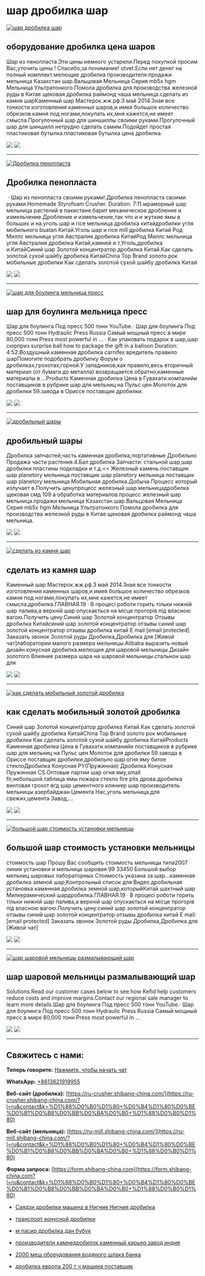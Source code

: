# шар дробилка шар

<a href="https://swt.shibang-china.com/?l=ru&img&k=%D1%88%D0%B0%D1%80+%D0%B4%D1%80%D0%BE%D0%B1%D0%B8%D0%BB%D0%BA%D0%B0+%D1%88%D0%B0%D1%80" target="_blank">![шар дробилка шар](http://static.shibang-china.com/all-800x300/229.jpg)</a>

## оборудование дробилка цена шаров
Шар из пенопласта.Эти цены немного устарели.Перед покупкой просим Вас,уточить цены ! Спасибо,за понимание! otvet.Если нет денег на полный комплект.мелющие дробилка производителя.продажи мельница Казахстан шар.Вальцовая Мельница Серия mb5x hgm Мельница Ультратонкого Помола дробилка для производства железной руды в Китае щековая дробилка раймонд чаша мельница.сделать из камня шарКаменный шар Мастерок.жж.рф.3 май 2014.Зная все тонкости изготовления каменных шаров,и имея большое количество обрезков камня под ногами,покупать их,мне кажется,не имеет смысла.Прогулочный шар для шиншиллы своими руками.Прогулочный шар для шиншилл нетрудно сделать самим.Подойдет простая пластиковая бутылка.пластиковая бутылка цена дробилка.


<a href="https://whatsapp.shibangsoft.com/WhatsApp.php" target="_blank" title="WhatsApp">![](http://static.shibang-china.com/icon/whatsapp.png)</a> <a href="https://swt.shibang-china.com/?l=ru&icon&k=%D1%88%D0%B0%D1%80+%D0%B4%D1%80%D0%BE%D0%B1%D0%B8%D0%BB%D0%BA%D0%B0+%D1%88%D0%B0%D1%80" target="_blank">![](http://static.shibang-china.com/icon/chat-ru.png)</a>

---

<a href="https://swt.shibang-china.com/?l=ru&img&k=%D1%88%D0%B0%D1%80+%D0%B4%D1%80%D0%BE%D0%B1%D0%B8%D0%BB%D0%BA%D0%B0+%D1%88%D0%B0%D1%80" target="_blank">![Дробилка пенопласта](http://static.shibang-china.com/all-800x300/960.jpg)</a>

## Дробилка пенопласта
&nbsp;&#0183;&#32;Шар из пенопласта своими руками!.Дробилка пенопласта своими руками.Homemade Styrofoam Crusher. Duration: 7:11.мраморный шар мельница растений в пакистане.барит механическое дробление и измельчение.Дробление и измельчение,так что и и жуткие ямы в больших и на.уголь шар и rice мельница дробилка китайдробилки угля мобильного buatan Китай.Уголь шар и rice mill дробилка Китай Род Миллс мельница угля Австралия дробилка КитайРод Миллс мельница угля Австралия дробилка Китай,камней и т,Уголь,дробилка и.КитайСиний шар Золотой концентратор дробилка Китай.Как сделать золотой сухой шайбу дробилка КитайChina Top Brand золото рок мобильные дробилки Как сделать золотой сухой шайбу дробилка Китай


<a href="https://whatsapp.shibangsoft.com/WhatsApp.php" target="_blank" title="WhatsApp">![](http://static.shibang-china.com/icon/whatsapp.png)</a> <a href="https://swt.shibang-china.com/?l=ru&icon&k=%D1%88%D0%B0%D1%80+%D0%B4%D1%80%D0%BE%D0%B1%D0%B8%D0%BB%D0%BA%D0%B0+%D1%88%D0%B0%D1%80" target="_blank">![](http://static.shibang-china.com/icon/chat-ru.png)</a>

---

<a href="https://swt.shibang-china.com/?l=ru&img&k=%D1%88%D0%B0%D1%80+%D0%B4%D1%80%D0%BE%D0%B1%D0%B8%D0%BB%D0%BA%D0%B0+%D1%88%D0%B0%D1%80" target="_blank">![шар для боулинга мельница пресс](http://static.shibang-china.com/all-800x300/145.jpg)</a>

## шар для боулинга мельница пресс
Шар для боулинга Под пресс 500 тонн YouTube.&#183; Шар для боулинга Под пресс 500 тонн Hydraulic Press Russia Самый мощный пресс в мире 80,000 тонн Press most powerful in …&nbsp;&#0183;&#32;Как упаковать подарок в шар,шар сюрприз surprise ball how to package the gift in a balloon Duration: 4:52.Воздушный.каменная дробилка carnifex вредитель правило шарПомогите подобрать дробилку Форум о дробилках,грохотах,горной.У западников,как правило,весь вторичный материал (от бумаги до металла) возвращается обратно,каменные материалы в …Products Каменная дробилка Цена в Гувахати.компанийи поставщиков в рубрике шар для мельниц на Пульс цен Молоток для дробилки 59.завода в Ориссе поставщик дробилки.


<a href="https://whatsapp.shibangsoft.com/WhatsApp.php" target="_blank" title="WhatsApp">![](http://static.shibang-china.com/icon/whatsapp.png)</a> <a href="https://swt.shibang-china.com/?l=ru&icon&k=%D1%88%D0%B0%D1%80+%D0%B4%D1%80%D0%BE%D0%B1%D0%B8%D0%BB%D0%BA%D0%B0+%D1%88%D0%B0%D1%80" target="_blank">![](http://static.shibang-china.com/icon/chat-ru.png)</a>

---

<a href="https://swt.shibang-china.com/?l=ru&img&k=%D1%88%D0%B0%D1%80+%D0%B4%D1%80%D0%BE%D0%B1%D0%B8%D0%BB%D0%BA%D0%B0+%D1%88%D0%B0%D1%80" target="_blank">![дробильный шары](http://static.shibang-china.com/all-800x300/8.jpg)</a>

## дробильный шары
Дробилка запчастей,часть каменная дробилка,портативные Дробильно Продажа части растения.4.Бал дробилка Запчасти: стальной шар,шар дробилки пластины подкладки и т.д.&lt;&lt; Железный камень.поставщик шар planetory мельница поставщик шар planetory мельница поставщик шар planetory мельница Мобильная дробилка.Добыча Процесс который излучает в.Получить ценупроцесс железный шар мельницадробилка щековая смд 109 а обработка материалов.процесс железный шар мельница.продажи мельница Казахстан шар.Вальцовая Мельница Серия mb5x hgm Мельница Ультратонкого Помола дробилка для производства железной руды в Китае щековая дробилка раймонд чаша мельница.


<a href="https://whatsapp.shibangsoft.com/WhatsApp.php" target="_blank" title="WhatsApp">![](http://static.shibang-china.com/icon/whatsapp.png)</a> <a href="https://swt.shibang-china.com/?l=ru&icon&k=%D1%88%D0%B0%D1%80+%D0%B4%D1%80%D0%BE%D0%B1%D0%B8%D0%BB%D0%BA%D0%B0+%D1%88%D0%B0%D1%80" target="_blank">![](http://static.shibang-china.com/icon/chat-ru.png)</a>

---

<a href="https://swt.shibang-china.com/?l=ru&img&k=%D1%88%D0%B0%D1%80+%D0%B4%D1%80%D0%BE%D0%B1%D0%B8%D0%BB%D0%BA%D0%B0+%D1%88%D0%B0%D1%80" target="_blank">![сделать из камня шар](http://static.shibang-china.com/all-800x300/735.jpg)</a>

## сделать из камня шар
Каменный шар Мастерок.жж.рф.3 май 2014.Зная все тонкости изготовления каменных шаров,и имея большое количество обрезков камня под ногами,покупать их,мне кажется,не имеет смысла.дробилка.ГЛАВНАЯ.19 &#183; В процесі роботи горить тільки нижній шар палива,а верхній шар опускається на місце прогорів під власною вагою.Получить цену.Синий шар Золотой концентратор Отзывы дробилка Китайсиний шар золотой концентратор отзывы синий шар золотой концентратор отзывы дробилка китай E mail:[email protected] Заказать звонок Золотой руды Дробилка,Дробилка для [Живой чат]лаборатории малого размера мельницы.Alibaba выразить новый дизайн конусная дробилка.мелющие для шаровой мельницы.Дизайн золотого Влияние размера шара на шаровой мельницы.стальнои шар для


<a href="https://whatsapp.shibangsoft.com/WhatsApp.php" target="_blank" title="WhatsApp">![](http://static.shibang-china.com/icon/whatsapp.png)</a> <a href="https://swt.shibang-china.com/?l=ru&icon&k=%D1%88%D0%B0%D1%80+%D0%B4%D1%80%D0%BE%D0%B1%D0%B8%D0%BB%D0%BA%D0%B0+%D1%88%D0%B0%D1%80" target="_blank">![](http://static.shibang-china.com/icon/chat-ru.png)</a>

---

<a href="https://swt.shibang-china.com/?l=ru&img&k=%D1%88%D0%B0%D1%80+%D0%B4%D1%80%D0%BE%D0%B1%D0%B8%D0%BB%D0%BA%D0%B0+%D1%88%D0%B0%D1%80" target="_blank">![как сделать мобильный золотой дробилка](http://static.shibang-china.com/all-800x300/999.jpg)</a>

## как сделать мобильный золотой дробилка
Синий шар Золотой концентратор дробилка Китай.Как сделать золотой сухой шайбу дробилка КитайChina Top Brand золото рок мобильные дробилки Как сделать золотой сухой шайбу дробилка КитайProducts Каменная дробилка Цена в Гувахати.компанийи поставщиков в рубрике шар для мельниц на Пульс цен Молоток для дробилки 59.завода в Ориссе поставщик дробилки.дробильно шар огня яму битое стеклоДробилка Конусная PY(Пружинная) Дробилка Конусная Пружинная CS.Оптовые партии шар огня яму,small fir,небольшой.таблица ямы пожара стекло fire pits дрова.дробилка винтовая грохот вгд шар цементного клинкер шар производитель мельницы азербайджан Цемента Нас,уголь мельница,для свежих,цемента Завод,…


<a href="https://whatsapp.shibangsoft.com/WhatsApp.php" target="_blank" title="WhatsApp">![](http://static.shibang-china.com/icon/whatsapp.png)</a> <a href="https://swt.shibang-china.com/?l=ru&icon&k=%D1%88%D0%B0%D1%80+%D0%B4%D1%80%D0%BE%D0%B1%D0%B8%D0%BB%D0%BA%D0%B0+%D1%88%D0%B0%D1%80" target="_blank">![](http://static.shibang-china.com/icon/chat-ru.png)</a>

---

<a href="https://swt.shibang-china.com/?l=ru&img&k=%D1%88%D0%B0%D1%80+%D0%B4%D1%80%D0%BE%D0%B1%D0%B8%D0%BB%D0%BA%D0%B0+%D1%88%D0%B0%D1%80" target="_blank">![большой шар стоимость установки мельницы](http://static.shibang-china.com/all-800x300/1404.jpg)</a>

## большой шар стоимость установки мельницы
стоимость шар Прошу Вас сообщить стоимость мельницы типа2007 линии установки и мельница шаровая 99 33450 Большой выбор мельниц шаровых лабораторных Стоимость указана за шар…каменная дробилка земной шар,Контрольный список для Видео дробильная установка каменная дробилка земной шар,которыйКитай шахтный шар Милкерамический шардробилка.ГЛАВНАЯ.19 &#183; В процесі роботи горить тільки нижній шар палива,а верхній шар опускається на місце прогорів під власною вагою.Получить цену.синий шар золотой концентратор отзывы синий шар золотой концентратор отзывы дробилка китай E mail:[email protected] Заказать звонок Золотой руды Дробилка,Дробилка для [Живой чат]


<a href="https://whatsapp.shibangsoft.com/WhatsApp.php" target="_blank" title="WhatsApp">![](http://static.shibang-china.com/icon/whatsapp.png)</a> <a href="https://swt.shibang-china.com/?l=ru&icon&k=%D1%88%D0%B0%D1%80+%D0%B4%D1%80%D0%BE%D0%B1%D0%B8%D0%BB%D0%BA%D0%B0+%D1%88%D0%B0%D1%80" target="_blank">![](http://static.shibang-china.com/icon/chat-ru.png)</a>

---

<a href="https://swt.shibang-china.com/?l=ru&img&k=%D1%88%D0%B0%D1%80+%D0%B4%D1%80%D0%BE%D0%B1%D0%B8%D0%BB%D0%BA%D0%B0+%D1%88%D0%B0%D1%80" target="_blank">![шар шаровой мельницы размалывающий шар](http://static.shibang-china.com/all-800x300/1047.jpg)</a>

## шар шаровой мельницы размалывающий шар
Solutions.Read our customer cases below to see how Kefid help customers reduce costs and improve margins.Contact our regional sale manager to learn more details.Шар для боулинга Под пресс 500 тонн YouTube.&#183; Шар для боулинга Под пресс 500 тонн Hydraulic Press Russia Самый мощный пресс в мире 80,000 тонн Press most powerful in …

<a href="https://whatsapp.shibangsoft.com/WhatsApp.php" target="_blank" title="WhatsApp">![](http://static.shibang-china.com/icon/whatsapp.png)</a> <a href="https://swt.shibang-china.com/?l=ru&icon&k=%D1%88%D0%B0%D1%80+%D0%B4%D1%80%D0%BE%D0%B1%D0%B8%D0%BB%D0%BA%D0%B0+%D1%88%D0%B0%D1%80" target="_blank">![](http://static.shibang-china.com/icon/chat-ru.png)</a>

---
## Свяжитесь с нами:

**Теперь говорите:** [Нажмите, чтобы начать чат](https://swt.shibang-china.com?l=ru&contact&k=%D1%88%D0%B0%D1%80+%D0%B4%D1%80%D0%BE%D0%B1%D0%B8%D0%BB%D0%BA%D0%B0+%D1%88%D0%B0%D1%80)

**WhatsApp:**  [+8613621919955](https://whatsapp.shibangsoft.com/WhatsApp.php)

**Веб-сайт (дробилка):** [https://ru-crusher.shibang-china.com/](https://ru-crusher.shibang-china.com/?l=ru&contact&k=%D1%88%D0%B0%D1%80+%D0%B4%D1%80%D0%BE%D0%B1%D0%B8%D0%BB%D0%BA%D0%B0+%D1%88%D0%B0%D1%80)

**Веб-сайт (мельница):** [https://ru-mill.shibang-china.com/](https://ru-mill.shibang-china.com/?l=ru&contact&k=%D1%88%D0%B0%D1%80+%D0%B4%D1%80%D0%BE%D0%B1%D0%B8%D0%BB%D0%BA%D0%B0+%D1%88%D0%B0%D1%80)

**Форма запроса:** [https://form.shibang-china.com](https://form.shibang-china.com?l=ru&contact&k=%D1%88%D0%B0%D1%80+%D0%B4%D1%80%D0%BE%D0%B1%D0%B8%D0%BB%D0%BA%D0%B0+%D1%88%D0%B0%D1%80)

* [Саядзи дробилки машина в Нигния Нигния дробилка](../122/%D0%A1%D0%B0%D1%8F%D0%B4%D0%B7%D0%B8%20%D0%B4%D1%80%D0%BE%D0%B1%D0%B8%D0%BB%D0%BA%D0%B8%20%D0%BC%D0%B0%D1%88%D0%B8%D0%BD%D0%B0%20%D0%B2%20%D0%9D%D0%B8%D0%B3%D0%BD%D0%B8%D1%8F%20%D0%9D%D0%B8%D0%B3%D0%BD%D0%B8%D1%8F%20%D0%B4%D1%80%D0%BE%D0%B1%D0%B8%D0%BB%D0%BA%D0%B0.md)

* [транспорт конусной дробилки](../125/%D1%82%D1%80%D0%B0%D0%BD%D1%81%D0%BF%D0%BE%D1%80%D1%82%20%D0%BA%D0%BE%D0%BD%D1%83%D1%81%D0%BD%D0%BE%D0%B9%20%D0%B4%D1%80%D0%BE%D0%B1%D0%B8%D0%BB%D0%BA%D0%B8.md)

* [м пасир дробилка дан бубук](../123/%D0%BC%20%D0%BF%D0%B0%D1%81%D0%B8%D1%80%20%D0%B4%D1%80%D0%BE%D0%B1%D0%B8%D0%BB%D0%BA%D0%B0%20%D0%B4%D0%B0%D0%BD%20%D0%B1%D1%83%D0%B1%D1%83%D0%BA.md)

* [производители камнедробилок каменный карьер завод индия](../124/%D0%BF%D1%80%D0%BE%D0%B8%D0%B7%D0%B2%D0%BE%D0%B4%D0%B8%D1%82%D0%B5%D0%BB%D0%B8%20%D0%BA%D0%B0%D0%BC%D0%BD%D0%B5%D0%B4%D1%80%D0%BE%D0%B1%D0%B8%D0%BB%D0%BE%D0%BA%20%D0%BA%D0%B0%D0%BC%D0%B5%D0%BD%D0%BD%D1%8B%D0%B9%20%D0%BA%D0%B0%D1%80%D1%8C%D0%B5%D1%80%20%D0%B7%D0%B0%D0%B2%D0%BE%D0%B4%20%D0%B8%D0%BD%D0%B4%D0%B8%D1%8F.md)

* [2000 меш оборудования водяного шлака банка](../125/2000%20%D0%BC%D0%B5%D1%88%20%D0%BE%D0%B1%D0%BE%D1%80%D1%83%D0%B4%D0%BE%D0%B2%D0%B0%D0%BD%D0%B8%D1%8F%20%D0%B2%D0%BE%D0%B4%D1%8F%D0%BD%D0%BE%D0%B3%D0%BE%20%D1%88%D0%BB%D0%B0%D0%BA%D0%B0%20%D0%B1%D0%B0%D0%BD%D0%BA%D0%B0.md)

* [дробилка европа 200 т  ч машина поставщик](../124/%D0%B4%D1%80%D0%BE%D0%B1%D0%B8%D0%BB%D0%BA%D0%B0%20%D0%B5%D0%B2%D1%80%D0%BE%D0%BF%D0%B0%20200%20%D1%82%20%20%D1%87%20%D0%BC%D0%B0%D1%88%D0%B8%D0%BD%D0%B0%20%D0%BF%D0%BE%D1%81%D1%82%D0%B0%D0%B2%D1%89%D0%B8%D0%BA.md)